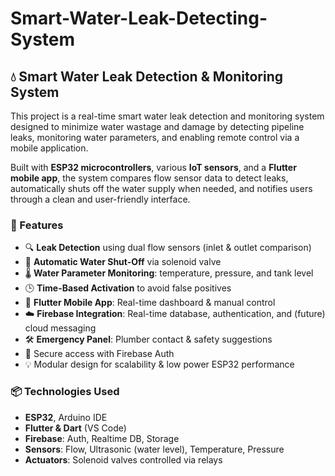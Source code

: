 # Smart-Water-Leak-Detecting-System

## 💧 Smart Water Leak Detection & Monitoring System

This project is a real-time smart water leak detection and monitoring system designed to minimize water wastage and damage by detecting pipeline leaks, monitoring water parameters, and enabling remote control via a mobile application.

Built with **ESP32 microcontrollers**, various **IoT sensors**, and a **Flutter mobile app**, the system compares flow sensor data to detect leaks, automatically shuts off the water supply when needed, and notifies users through a clean and user-friendly interface.

### 🔧 Features

- 🔍 **Leak Detection** using dual flow sensors (inlet & outlet comparison)
- 🚿 **Automatic Water Shut-Off** via solenoid valve
- 🌡️ **Water Parameter Monitoring**: temperature, pressure, and tank level
- 🕒 **Time-Based Activation** to avoid false positives
- 📱 **Flutter Mobile App**: Real-time dashboard & manual control
- ☁️ **Firebase Integration**: Real-time database, authentication, and (future) cloud messaging
- 🛠️ **Emergency Panel**: Plumber contact & safety suggestions
- 🔐 Secure access with Firebase Auth
- 💡 Modular design for scalability & low power ESP32 performance

### 📦 Technologies Used

- **ESP32**, Arduino IDE
- **Flutter & Dart** (VS Code)
- **Firebase**: Auth, Realtime DB, Storage
- **Sensors**: Flow, Ultrasonic (water level), Temperature, Pressure
- **Actuators**: Solenoid valves controlled via relays
